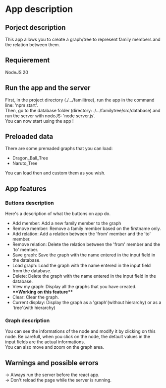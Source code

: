 <h1>App description</h1>

<h2>Porject description</h2>
This app allows you to create a graph/tree to represent family members and the relation between them.

<h2>Requierement</h2>
NodeJS 20

<h2>Run the app and the server</h2>
<p>
  First, in the project directory (./.../familitree), run the app in the command line: 'npm start'.<br/>
 Then, go to the database folder (directory: ./.../familytree/src/database) and run the server with nodeJS: 'node server.js'.<br/>
 You can now start using the app !
</p>

<h2>Preloaded data</h2>
<p>
  There are some premaded graphs that you can load:<br/>
 <ul>
  <li>
   Dragon_Ball_Tree
  </li>
  <li>
   Naruto_Tree
  </li>
 </ul>
 You can load then and custom them as you wish.
</p>

<h2>App features</h2>
<h3>Buttons description</h3>
Here's a description of what the buttons on app do.
<ul>
 <li>Add member: Add a new family member to the graph</li>
 <li>Remove member: Remove a family member based on the firstname only.</li>
 <li>Add relation: Add a relation between the 'from' member and the 'to' member.</li>
 <li>Remove relation: Delete the relation between the 'from' member and the 'to' member.</li>
 <li>Save graph: Save the graph with the name entered in the input field in the database.</li>
 <li>Load graph: Load the graph with the name entered in the input field from the database.</li>
 <li>Delete: Delete the graph with the name entered in the input field in the database.</li>
 <li>View my graph: Display all the graphs that you have created.</li><b>**Working on this feature**</b>
 <li>Clear: Clear the graph.</li>
 <li>Current display: Display the graph as a 'graph'(without hierarchy) or as a 'tree'(with hierarchy)</li>
</ul>

<h3>Graph description</h3>
<p>
  You can see the informations of the node and modify it by clicking on this node. Be carefull, when you click on the node, the default values in the input fields are the actual informations.<br/>
  You can also move and zoom on the graph area.
</p>

<h2>Warnings and possible errors</h2>
-> Always run the server before the react app.<br/>
-> Don't reload the page while the server is running.
